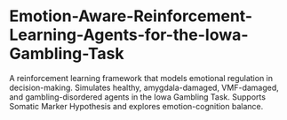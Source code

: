 # Emotion-Aware-Reinforcement-Learning-Agents-for-the-Iowa-Gambling-Task
A reinforcement learning framework that models emotional regulation in decision-making. Simulates healthy, amygdala-damaged, VMF-damaged, and gambling-disordered agents in the Iowa Gambling Task. Supports Somatic Marker Hypothesis and explores emotion-cognition balance.

